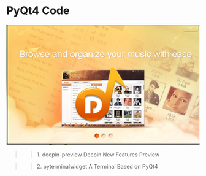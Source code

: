 PyQt4 Code
===============

![photo01](./screenshots/deepin-preview.png)

>> 1\. deepin-preview Deepin New Features Preview 

>> 2\. pyterminalwidget A Terminal Based on PyQt4

